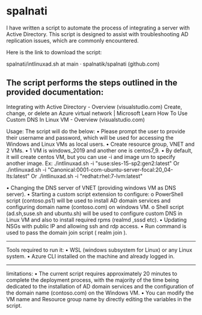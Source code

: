 # spalnati

I have written a script to automate the process of integrating a server with Active Directory. This script is designed to assist with troubleshooting AD replication issues, which are commonly encountered.

Here is the link to download the script:

spalnati/intlinuxad.sh at main · spalnatik/spalnati (github.com)

The script performs the steps outlined in the provided documentation:
----------------------------------------------------------------------------------------
Integrating with Active Directory - Overview (visualstudio.com)
Create, change, or delete an Azure virtual network | Microsoft Learn
How To Use Custom DNS In Linux VM - Overview (visualstudio.com)

Usage:
The script will do the below:
•	Please prompt the user to provide their username and password, which will be used for accessing the Windows and Linux VMs as local users.
•	Create resource group, VNET and 2 VMs.
•	1 VM is windows_2019 and another one is centos7_9.
•	By default, it will create centos VM, but you can use -i and image urn to specify another image.
Ex:
./intlinuxad.sh -i "suse:sles-15-sp2:gen2:latest" 
Or
./intlinuxad.sh -i "Canonical:0001-com-ubuntu-server-focal:20_04-lts:latest"
Or
./intlinuxad.sh -i "redhat:rhel:7-lvm:latest"

•	Changing the DNS server of VNET (providing windows VM as DNS server).
•	Starting a custom script extension to configure:
o	PowerShell script (contoso.ps1) will be used to install AD domain services and configuring domain name (contoso.com) on windows VM.
o	Shell script (ad.sh,suse.sh and ubuntu.sh) will be used to configure custom DNS in Linux VM and also to install required rpms (realmd ,sssd etc).
•	Updating NSGs with public IP and allowing ssh and rdp access. 
•	Run command is used to pass the domain join script ( realm join ).
________________________________________
Tools required to run it:
•	WSL (windows subsystem for Linux) or any Linux system.
•	Azure CLI installed on the machine and already logged in.
________________________________________
limitations:
•	The current script requires approximately 20 minutes to complete the deployment process, with the majority of the time being dedicated to the installation of AD domain services and the configuration of the domain name (contoso.com) on the Windows VM.
•	You can modify the VM name and Resource group name by directly editing the variables in the script.
